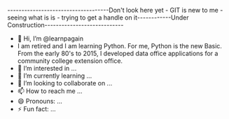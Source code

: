 ------------------------------------Don't look here yet  - GIT is new to me  - seeing what is is - trying to get a handle on it------------Under Construction----------------------------
- 👋 Hi, I’m @learnpagain
- I am retired and I am learning Python. For me, Python is the new Basic. From the early 80's to 2015, I developed data office applications for a community college extension office.
- 👀 I’m interested in ...
- 🌱 I’m currently learning ...
- 💞️ I’m looking to collaborate on ...
- 📫 How to reach me ...
- 😄 Pronouns: ...
- ⚡ Fun fact: ...

<!---
learnpagain/learnpagain is a ✨ special ✨ repository because its `README.md` (this file) appears on your GitHub profile.
You can click the Preview link to take a look at your changes.
--->
